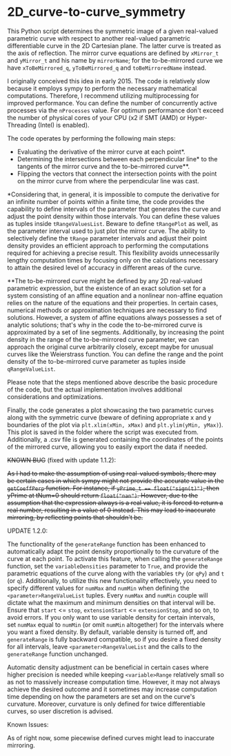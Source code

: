 # 2D_curve-to-curve_symmetry
This Python script determines the symmetric image of a given real-valued parametric curve with respect to another real-valued parametric differentiable curve in the 2D Cartesian plane. The latter curve is treated as the axis of reflection. The mirror curve equations are defined by ```xMirror_t``` and ```yMirror_t``` and his name by ```mirrorName```; for the to-be-mirrored curve we have ```xToBeMirrored_q```, ```yToBeMirrored_q``` and ```toBeMirroredName``` instead.

I originally conceived this idea in early 2015. The code is relatively slow because it employs sympy to perform the necessary mathematical computations. Therefore, I recommend utilizing multiprocessing for improved performance. You can define the number of concurrently active processes via the ```nProcesses``` value. For optimum performance don't exceed the number of physical cores of your CPU (x2 if SMT (AMD) or Hyper-Threading (Intel) is enabled).

The code operates by performing the following main steps:

 - Evaluating the derivative of the mirror curve at each point*.
 - Determining the intersections between each perpendicular line* to the tangents of the mirror curve and the to-be-mirrored curve**.
 - Flipping the vectors that connect the intersection points with the point on the mirror curve from where the perpendicular line was cast.

*Considering that, in general, it is impossible to compute the derivative for an infinite number of points within a finite time, the code provides the capability to define intervals of the parameter that generates the curve and adjust the point density within those intervals. You can define these values as tuples inside ```tRangeValuesList```. Beware to define ```tRangePlot``` as well, as the parameter interval used to just plot the mirror curve. The ability to selectively define the ```tRange``` parameter intervals and adjust their point density provides an efficient approach to performing the computations required for achieving a precise result. This flexibility avoids unnecessarily lengthy computation times by focusing only on the calculations necessary to attain the desired level of accuracy in different areas of the curve.

**The to-be-mirrored curve might be defined by any 2D real-valued parametric expression, but the existence of an exact solution set for a system consisting of an affine equation and a nonlinear non-affine equation relies on the nature of the equations and their properties. In certain cases, numerical methods or approximation techniques are necessary to find solutions. However, a system of affine equations always possesses a set of analytic solutions; that's why in the code the to-be-mirrored curve is approximated by a set of line segments. Additionally, by increasing the point density in the range of the to-be-mirrored curve parameter, we can approach the original curve arbitrarily closely, except maybe for unusual curves like the Weierstrass function. You can define the range and the point density of the to-be-mirrored curve parameter as tuples inside ```qRangeValueList```.

Please note that the steps mentioned above describe the basic procedure of the code, but the actual implementation involves additional considerations and optimizations.

Finally, the code generates a plot showcasing the two parametric curves along with the symmetric curve (beware of defining appropriate x and y boundaries of the plot via ```plt.xlim(xMin, xMax)``` and ```plt.ylim(yMin, yMax)```). This plot is saved in the folder where the script was executed from. Additionally, a .csv file is generated containing the coordinates of the points of the mirrored curve, allowing you to easily export the data if needed.


~~KNOWN BUG~~ (fixed with update 1.1.2):

~~As I had to make the assumption of using real-valued symbols, there may be certain cases in which sympy might not provide the accurate value in the ```getCoeffPerp``` function. For instance, if ```yPrime_t == float("sign(t)")```, then yPrime at tNum=0 should return ```float("nan")```. However, due to the assumption that the expression always is a real value, it is forced to return a real number, resulting in a value of 0 instead. This may lead to inaccurate mirroring, by reflecting points that shouldn't be.~~

UPDATE 1.2.0:

The functionality of the ```generateRange``` function has been enhanced to automatically adapt the point density proportionally to the curvature of the curve at each point. To activate this feature, when calling the ```generateRange``` function, set the ```variableDensities``` parameter to ```True```, and provide the parametric equations of the curve along with the variables ```tPy``` (or ```qPy```) and ```t``` (or ```q```). Additionally, to utilize this new functionality effectively, you need to specify different values for ```numMax``` and ```numMin``` when defining the ```<parameter>RangeValueList``` tuples. Every ```numMax``` and ```numMin``` couple will dictate what the maximum and minimum densities on that interval will be. Ensure that ```start``` <= ```stop```, ```extensionStart``` <= ```extensionStop```, and so on, to avoid errors. If you only want to use variable density for certain intervals, set ```numMax``` equal to ```numMin``` (or omit ```numMin``` altogether) for the intervals where you want a fixed density. By default, variable density is turned off, and ```generateRange``` is fully backward compatible, so if you desire a fixed density for all intervals, leave ```<parameter>RangeValueList``` and the calls to the ```generateRange``` function unchanged.

Automatic density adjustment can be beneficial in certain cases where higher precision is needed while keeping ```<variable>Range``` relatively small so as not to massively increase computation time. However, it may not always achieve the desired outcome and it sometimes may increase computation time depending on how the parameters are set and on the curve's curvature. Moreover, curvature is only defined for twice differentiable curves, so user discretion is advised.

Known Issues:

As of right now, some piecewise defined curves might lead to inaccurate mirroring.
